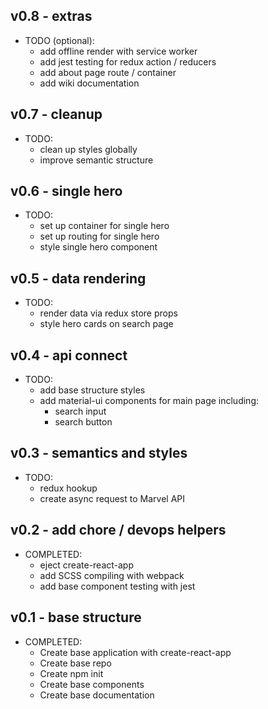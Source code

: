## v0.8 - extras

- TODO (optional):
	+ add offline render with service worker
	+ add jest testing for redux action / reducers
	+ add about page route / container
	+ add wiki documentation

## v0.7 - cleanup

- TODO:
	+ clean up styles globally
	+ improve semantic structure

## v0.6 - single hero

- TODO:
	+ set up container for single hero
	+ set up routing for single hero
	+ style single hero component

## v0.5 - data rendering

- TODO:
	+ render data via redux store props
	+ style hero cards on search page

## v0.4 - api connect

- TODO:
	+ add base structure styles
	+ add material-ui components for main page including:
		* search input
		* search button

## v0.3 - semantics and styles

- TODO:
	+ redux hookup
	+ create async request to Marvel API

## v0.2 - add chore / devops helpers

- COMPLETED:
	+ eject create-react-app
	+ add SCSS compiling with webpack
	+ add base component testing with jest

## v0.1 - base structure

- COMPLETED:
	+ Create base application with create-react-app
	+ Create base repo
	+ Create npm init
	+ Create base components
	+ Create base documentation